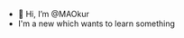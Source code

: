 - 👋 Hi, I’m @MAOkur
- I'm a new which wants to learn something

<!---
MAOkur/MAOkur is a ✨ special ✨ repository because its `README.md` (this file) appears on your GitHub profile.
You can click the Preview link to take a look at your changes.
--->
